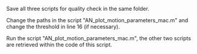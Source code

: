Save all three scripts for quality check in the same folder.

Change the paths in the script "AN_plot_motion_parameters_mac.m" and change the threshold in line 16 (if necessary).

Run the script "AN_plot_motion_parameters_mac.m", the other two scripts are retrieved within the code of this script.
